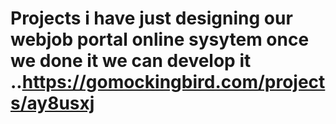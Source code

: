 # Projects i have just designing our webjob portal online sysytem once we done it we can develop it ..https://gomockingbird.com/projects/ay8usxj
